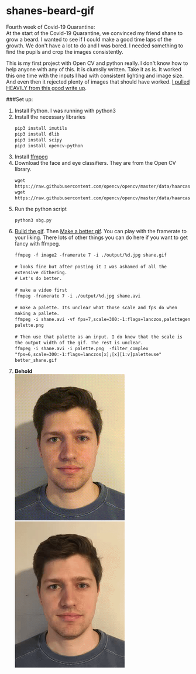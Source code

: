 # shanes-beard-gif

Fourth week of Covid-19 Quarantine:  
At the start of the Covid-19 Quarantine, we convinced my friend shane to grow a beard.  I wanted to see if I could make a good time laps of the growth.  We don't have a lot to do and I was bored. I needed something to find the pupils and crop the images consistently.  

This is my first project with Open CV and python really. I don't know how to help anyone with any of this. It is clumsily written. Take it as is. It worked this one time with the inputs I had with consistent lighting and image size. And even then it rejected plenty of images that should have worked. [I pulled HEAVILY from this good write up][1].

###Set up:  
1. Install Python. I was running with python3
1. Install the necessary libraries
    ```
    pip3 install imutils
    pip3 install dlib
    pip3 install scipy
    pip3 install opencv-python
    ```
1. Install [ffmpeg](https://www.ffmpeg.org/ "I had it installed already, You'll figure it out.")
1. Download the face and eye classifiers.  They are from the Open CV library.  
    ```
    wget https://raw.githubusercontent.com/opencv/opencv/master/data/haarcascades/haarcascade_eye.xml
    wget https://raw.githubusercontent.com/opencv/opencv/master/data/haarcascades/haarcascade_frontalface_default.xml
    ```
1. Run the python script  
    ```
    python3 sbg.py
    ```  
 1. [Build the gif][2]. Then [Make a better gif][bettergif].  You can play with the framerate to your liking.  There lots of other things you can do here if you want to get fancy with ffmpeg.
    ```
    ffmpeg -f image2 -framerate 7 -i ./output/%d.jpg shane.gif

    # looks fine but after posting it I was ashamed of all the extensive dithering.
    # Let's do better.

    # make a video first
    ffmpeg -framerate 7 -i ./output/%d.jpg shane.avi

    # make a palette. Its unclear what those scale and fps do when making a pallete.
    ffmpeg -i shane.avi -vf fps=7,scale=300:-1:flags=lanczos,palettegen palette.png

    # Then use that palette as an input. I do know that the scale is the output width of the gif. The rest is unclear.
    ffmpeg -i shane.avi -i palette.png  -filter_complex "fps=6,scale=300:-1:flags=lanczos[x];[x][1:v]paletteuse" better_shane.gif
    ```
1. __Behold__  
![The Start][beard_gif]
![The Finish][better_beard_gif]


[1]:https://medium.com/@stepanfilonov/tracking-your-eyes-with-python-3952e66194a6
[2]:https://stackoverflow.com/questions/3688870/create-animated-gif-from-a-set-of-jpeg-images
[beard_gif]:./shane.gif
[better_beard_gif]:better_shane.gif
[bettergif]:https://medium.com/@colten_jackson/doing-the-gif-thing-on-debian-82b9760a8483
